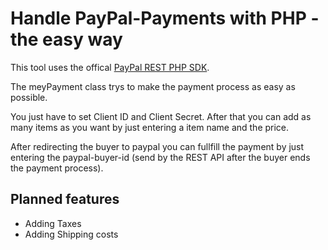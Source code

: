 # Handle PayPal-Payments with PHP - the easy way


This tool uses the offical [PayPal REST PHP SDK](https://github.com/paypal/rest-api-sdk-php).

The meyPayment class trys to make the payment process as easy as possible.

You just have to set Client ID and Client Secret.
After that you can add as many items as you want by just entering a item name and the price.

After redirecting the buyer to paypal you can fullfill the payment by just entering the paypal-buyer-id (send by the REST API after the buyer ends the payment process).

## Planned features
- Adding Taxes
- Adding Shipping costs 